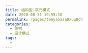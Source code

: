 ```yaml
---
title: 结构型-享元模式
date: 2020-08-31 19:55:10
permalink: /pages/teeya5asa9xuu0ch
categories: 
  - 架构
  - 设计模式
tags: 
  - 
---
```

